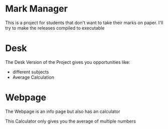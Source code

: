 <h1>Mark Manager</h1>
<p>This is a project for students that don't want to take their marks on paper. I'll try to make the releases compiled to executable</p>
<h1>Desk</h1>
<p>The Desk Version of the Project gives you opportunities like:</p>
<ul>
    <li>different subjects</li>
    <li>Average Calculation</li>
</ul>
<h1>Webpage</h1>
<p>The Webpage is an info page but also has an calculator</p>
<p>This Calculator only gives you the average of multiple numbers</p>